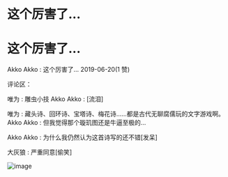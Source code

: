 # 这个厉害了...

# 这个厉害了...

Akko Akko : 这个厉害了... 2019-06-20(1 赞)

评论区：

唯为 : 雕虫小技 Akko Akko : [流泪]

唯为 : 藏头诗、回环诗、宝塔诗、梅花诗……都是古代无聊腐儒玩的文字游戏啊。 Akko Akko : 但我觉得那个璇玑图还是牛逼至极的...

Akko Akko : 为什么我仍然认为这首诗写的还不错[发呆]

大灰狼 : 严重同意[偷笑]

![image](img/Image_104.png)